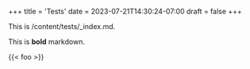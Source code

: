 +++
title = 'Tests'
date = 2023-07-21T14:30:24-07:00
draft = false
+++

This is /content/tests/_index.md.

This is **bold** markdown.

{{< foo >}}
